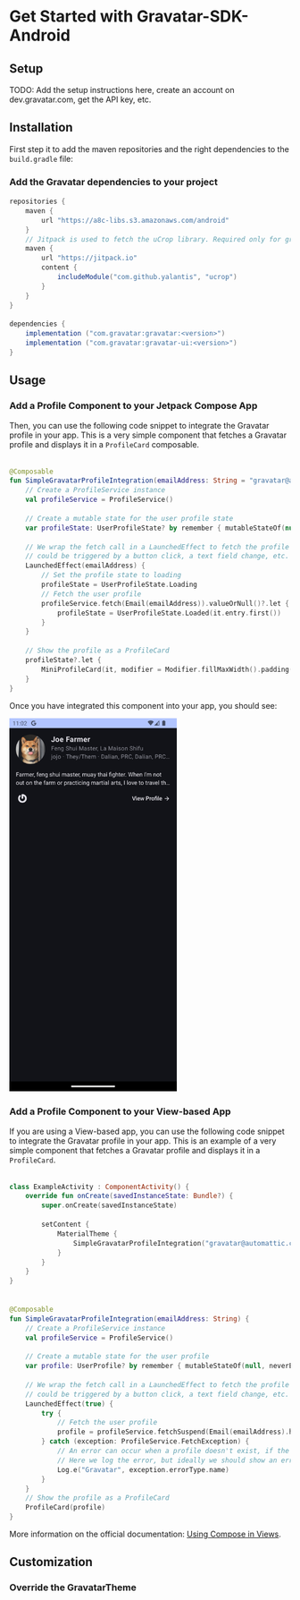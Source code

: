 
# Get Started with Gravatar-SDK-Android

## Setup

TODO: Add the setup instructions here, create an account on dev.gravatar.com, get the API key, etc.

## Installation

First step it to add the maven repositories and the right dependencies to the `build.gradle` file:

### Add the Gravatar dependencies to your project

```groovy
repositories {
    maven {
        url "https://a8c-libs.s3.amazonaws.com/android"
    }
    // Jitpack is used to fetch the uCrop library. Required only for gravatar-ui module.
    maven {
        url "https://jitpack.io"
        content {
            includeModule("com.github.yalantis", "ucrop")
        }
    }
}

dependencies {
    implementation ("com.gravatar:gravatar:<version>")
    implementation ("com.gravatar:gravatar-ui:<version>")
}
```

## Usage

### Add a Profile Component to your Jetpack Compose App

Then, you can use the following code snippet to integrate the Gravatar profile in your app. This is a very simple component that fetches a Gravatar profile and displays it in a `ProfileCard` composable.

```kotlin

@Composable
fun SimpleGravatarProfileIntegration(emailAddress: String = "gravatar@automattic.com") {
    // Create a ProfileService instance
    val profileService = ProfileService()

    // Create a mutable state for the user profile state
    var profileState: UserProfileState? by remember { mutableStateOf(null, neverEqualPolicy()) }

    // We wrap the fetch call in a LaunchedEffect to fetch the profile when the composable is first launched, but this
    // could be triggered by a button click, a text field change, etc.
    LaunchedEffect(emailAddress) {
        // Set the profile state to loading
        profileState = UserProfileState.Loading
        // Fetch the user profile
        profileService.fetch(Email(emailAddress)).valueOrNull()?.let {
            profileState = UserProfileState.Loaded(it.entry.first())
        }
    }

    // Show the profile as a ProfileCard
    profileState?.let {
        MiniProfileCard(it, modifier = Modifier.fillMaxWidth().padding(16.dp))
    }
}
```

Once you have integrated this component into your app, you should see:

<img src="screenshot-simple-integration.png" alt="screenshot of the profile component" width="300"/>

### Add a Profile Component to your View-based App

If you are using a View-based app, you can use the following code snippet to integrate the Gravatar profile in your app. This is an example of a very simple component that fetches a Gravatar profile and displays it in a `ProfileCard`.

```kotlin

class ExampleActivity : ComponentActivity() {
    override fun onCreate(savedInstanceState: Bundle?) {
        super.onCreate(savedInstanceState)

        setContent {
            MaterialTheme {
                SimpleGravatarProfileIntegration("gravatar@automattic.com")
            }
        }
    }
}


@Composable
fun SimpleGravatarProfileIntegration(emailAddress: String) {
    // Create a ProfileService instance
    val profileService = ProfileService()

    // Create a mutable state for the user profile
    var profile: UserProfile? by remember { mutableStateOf(null, neverEqualPolicy()) }

    // We wrap the fetch call in a LaunchedEffect to fetch the profile when the composable is first launched, but this
    // could be triggered by a button click, a text field change, etc.
    LaunchedEffect(true) {
        try {
            // Fetch the user profile
            profile = profileService.fetchSuspend(Email(emailAddress).hash().toString()).entry.first()
        } catch (exception: ProfileService.FetchException) {
            // An error can occur when a profile doesn't exist, if the phone is in airplane mode, etc.
            // Here we log the error, but ideally we should show an error to the user.
            Log.e("Gravatar", exception.errorType.name)
        }
    }
    // Show the profile as a ProfileCard
    ProfileCard(profile)
}
```

More information on the official documentation: [Using Compose in Views](https://developer.android.com/develop/ui/compose/migrate/interoperability-apis/compose-in-views).

## Customization

### Override the GravatarTheme

